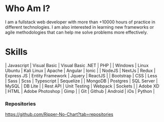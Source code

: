 # Who Am I?

I am a fullstack web developer with more than +10000 hours of practice in different technologies. I am also interested in learning new frameworks or agile methodologies that can help me solve problems more effectively.

# Skills

| Javascript | Visual Basic | Visual Basic .NET | PHP |
| Windows | Linux Ubuntu | Kali Linux | Apache | Angular | Ionic |
| NodeJS | NextJs | Redux | Express JS | Entity Framework | Jquery | ReactJS |
| Bootstrap | CSS | Less | Sass | Scss | Typescript | Sequelize |
| MongoDB | Postgres | SQL Server | MySQL | DB Lite |
| Rest API | Unit Testing | Webpack | Sockets |
| Adobe XD | HTML | Adobe Photoshop | Gimp |
| Git | Github | Android | iOs | Python |

### Repositories
https://github.com/Ripper-No-Chart?tab=repositories
